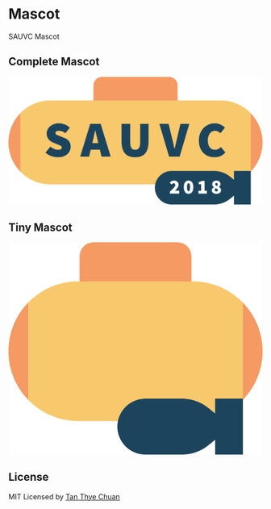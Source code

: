 # Mascot

SAUVC Mascot

## Complete Mascot

![](PNG/mascot-sauvc.png)

## Tiny Mascot

![](PNG/tiny-mascot-sauvc.png)

## License

MIT Licensed by [Tan Thye Chuan](http://iamthye.com/)
